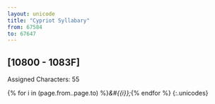 ```yaml
---
layout: unicode
title: "Cypriot Syllabary"
from: 67584
to: 67647
---
```


## 	[10800 - 1083F]

Assigned Characters: 55

{% for i in (page.from..page.to) %}<i>&#{{i}};</i>{% endfor %}
{:.unicodes}
